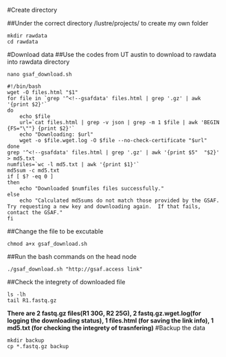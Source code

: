 #Create directory

##Under the correct directory /lustre/projects/ to create my own folder 
```
mkdir rawdata
cd rawdata
```
#Download data
##Use the codes from UT austin to download to rawdata into rawdata directory

```
nano gsaf_download.sh

#!/bin/bash
wget -O files.html "$1"
for file in `grep '^<!--gsafdata' files.html | grep '.gz' | awk '{print $2}'`
do
    echo $file
    url=`cat files.html | grep -v json | grep -m 1 $file | awk 'BEGIN {FS="\""} {print $2}'`
    echo "Downloading: $url"
    wget -o $file.wget.log -O $file --no-check-certificate "$url"
done
grep '^<!--gsafdata' files.html | grep '.gz' | awk '{print $5"  "$2}' > md5.txt
numfiles=`wc -l md5.txt | awk '{print $1}'`
md5sum -c md5.txt
if [ $? -eq 0 ]
then
    echo "Downloaded $numfiles files successfully."
else
    echo "Calculated md5sums do not match those provided by the GSAF.  Try requesting a new key and downloading again.  If that fails, contact the GSAF."
fi
```
##Change the file to be excutable
~~~
chmod a+x gsaf_download.sh
~~~
##Run the bash commands on the head node
~~~
./gsaf_download.sh "http://gsaf.access link"
~~~
##Check the integrety of downloaded file
```
ls -lh
tail R1.fastq.gz

```
**There are 2 fastq.gz files(R1 30G, R2 25G), 2 fastq.gz.wget.log(for logging the downloading status), 1 files.html (for saving the link info), 1 md5.txt (for checking the integrety of trasnfering)**
#Backup the data
```
mkdir backup
cp *.fastq.gz backup
```


